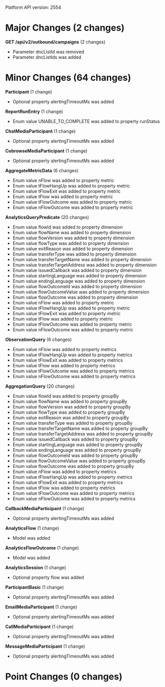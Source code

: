 Platform API version: 2554


# Major Changes (2 changes)

**GET /api/v2/outbound/campaigns** (2 changes)

* Parameter dncListId was removed
* Parameter dncListIds was added


# Minor Changes (64 changes)

**Participant** (1 change)

* Optional property alertingTimeoutMs was added

**ReportRunEntry** (1 change)

* Enum value UNABLE_TO_COMPLETE was added to property runStatus

**ChatMediaParticipant** (1 change)

* Optional property alertingTimeoutMs was added

**CobrowseMediaParticipant** (1 change)

* Optional property alertingTimeoutMs was added

**AggregateMetricData** (6 changes)

* Enum value nFlow was added to property metric
* Enum value tFlowHangUp was added to property metric
* Enum value tFlowExit was added to property metric
* Enum value tFlow was added to property metric
* Enum value tFlowOutcome was added to property metric
* Enum value nFlowOutcome was added to property metric

**AnalyticsQueryPredicate** (20 changes)

* Enum value flowId was added to property dimension
* Enum value flowName was added to property dimension
* Enum value flowVersion was added to property dimension
* Enum value flowType was added to property dimension
* Enum value exitReason was added to property dimension
* Enum value transferType was added to property dimension
* Enum value transferTargetName was added to property dimension
* Enum value transferTargetAddress was added to property dimension
* Enum value issuedCallback was added to property dimension
* Enum value startingLanguage was added to property dimension
* Enum value endingLanguage was added to property dimension
* Enum value flowOutcomeId was added to property dimension
* Enum value flowOutcomeValue was added to property dimension
* Enum value flowOutcome was added to property dimension
* Enum value nFlow was added to property metric
* Enum value tFlowHangUp was added to property metric
* Enum value tFlowExit was added to property metric
* Enum value tFlow was added to property metric
* Enum value tFlowOutcome was added to property metric
* Enum value nFlowOutcome was added to property metric

**ObservationQuery** (6 changes)

* Enum value nFlow was added to property metrics
* Enum value tFlowHangUp was added to property metrics
* Enum value tFlowExit was added to property metrics
* Enum value tFlow was added to property metrics
* Enum value tFlowOutcome was added to property metrics
* Enum value nFlowOutcome was added to property metrics

**AggregationQuery** (20 changes)

* Enum value flowId was added to property groupBy
* Enum value flowName was added to property groupBy
* Enum value flowVersion was added to property groupBy
* Enum value flowType was added to property groupBy
* Enum value exitReason was added to property groupBy
* Enum value transferType was added to property groupBy
* Enum value transferTargetName was added to property groupBy
* Enum value transferTargetAddress was added to property groupBy
* Enum value issuedCallback was added to property groupBy
* Enum value startingLanguage was added to property groupBy
* Enum value endingLanguage was added to property groupBy
* Enum value flowOutcomeId was added to property groupBy
* Enum value flowOutcomeValue was added to property groupBy
* Enum value flowOutcome was added to property groupBy
* Enum value nFlow was added to property metrics
* Enum value tFlowHangUp was added to property metrics
* Enum value tFlowExit was added to property metrics
* Enum value tFlow was added to property metrics
* Enum value tFlowOutcome was added to property metrics
* Enum value nFlowOutcome was added to property metrics

**CallbackMediaParticipant** (1 change)

* Optional property alertingTimeoutMs was added

**AnalyticsFlow** (1 change)

* Model was added

**AnalyticsFlowOutcome** (1 change)

* Model was added

**AnalyticsSession** (1 change)

* Optional property flow was added

**ParticipantBasic** (1 change)

* Optional property alertingTimeoutMs was added

**EmailMediaParticipant** (1 change)

* Optional property alertingTimeoutMs was added

**CallMediaParticipant** (1 change)

* Optional property alertingTimeoutMs was added

**MessageMediaParticipant** (1 change)

* Optional property alertingTimeoutMs was added


# Point Changes (0 changes)
